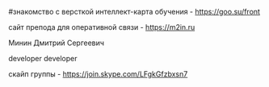 #знакомство с версткой
интеллект-карта обучения - https://goo.su/front


сайт препода для оперативной связи - https://m2in.ru

Минин Дмитрий Сергеевич

developer
developer

скайп группы - https://join.skype.com/LFgkGfzbxsn7
